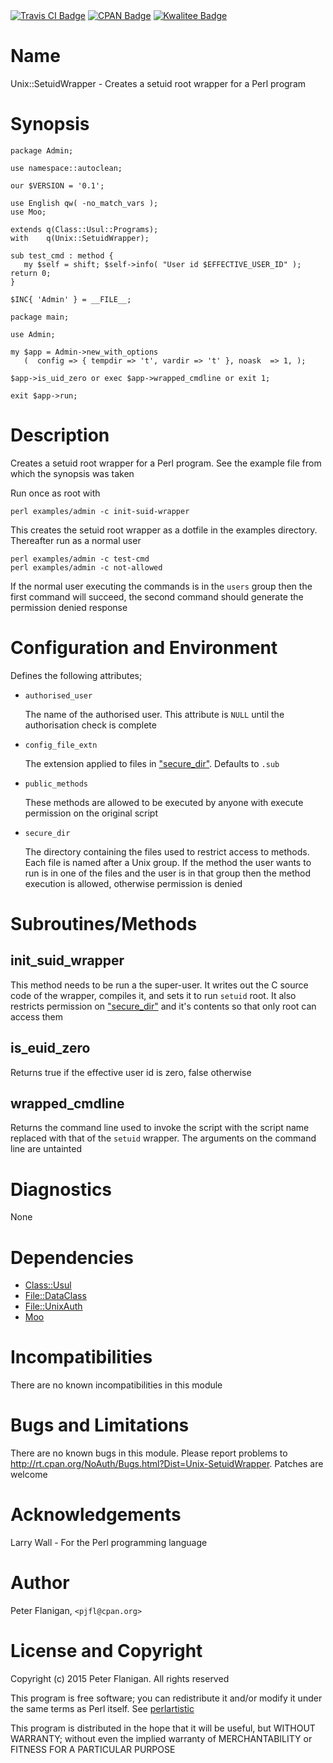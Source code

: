 <div>
    <a href="https://travis-ci.org/pjfl/p5-unix-setuidwrapper"><img src="https://travis-ci.org/pjfl/p5-unix-setuidwrapper.svg?branch=master" alt="Travis CI Badge"></a>
    <a href="http://badge.fury.io/pl/Unix-SetuidWrapper"><img src="https://badge.fury.io/pl/Unix-SetuidWrapper.svg" alt="CPAN Badge"></a>
    <a href="http://cpants.cpanauthors.org/dist/Unix-SetuidWrapper"><img src="http://cpants.cpanauthors.org/dist/Unix-SetuidWrapper.png" alt="Kwalitee Badge"></a>
</div>

# Name

Unix::SetuidWrapper - Creates a setuid root wrapper for a Perl program

# Synopsis

    package Admin;

    use namespace::autoclean;

    our $VERSION = '0.1';

    use English qw( -no_match_vars );
    use Moo;

    extends q(Class::Usul::Programs);
    with    q(Unix::SetuidWrapper);

    sub test_cmd : method {
       my $self = shift; $self->info( "User id $EFFECTIVE_USER_ID" ); return 0;
    }

    $INC{ 'Admin' } = __FILE__;

    package main;

    use Admin;

    my $app = Admin->new_with_options
       (  config => { tempdir => 't', vardir => 't' }, noask  => 1, );

    $app->is_uid_zero or exec $app->wrapped_cmdline or exit 1;

    exit $app->run;

# Description

Creates a setuid root wrapper for a Perl program.  See the example file
from which the synopsis was taken

Run once as root with

    perl examples/admin -c init-suid-wrapper

This creates the setuid root wrapper as a dotfile in the examples directory.
Thereafter run as a normal user

    perl examples/admin -c test-cmd
    perl examples/admin -c not-allowed

If the normal user executing the commands is in the `users` group then the
first command will succeed, the second command should generate the
permission denied response

# Configuration and Environment

Defines the following attributes;

- `authorised_user`

    The name of the authorised user. This attribute is `NULL` until the
    authorisation check is complete

- `config_file_extn`

    The extension applied to files in ["secure\_dir"](#secure_dir). Defaults to `.sub`

- `public_methods`

    These methods are allowed to be executed by anyone with execute permission on
    the original script

- `secure_dir`

    The directory containing the files used to restrict access to methods. Each
    file is named after a Unix group. If the method the user wants to run is in
    one of the files and the user is in that group then the method execution
    is allowed, otherwise permission is denied

# Subroutines/Methods

## init\_suid\_wrapper

This method needs to be run a the super-user. It writes out the C source code
of the wrapper, compiles it, and sets it to run `setuid` root. It also
restricts permission on ["secure\_dir"](#secure_dir) and it's contents so that only root
can access them

## is\_euid\_zero

Returns true if the effective user id is zero, false otherwise

## wrapped\_cmdline

Returns the command line used to invoke the script with the script name
replaced with that of the `setuid` wrapper. The arguments on the command line
are untainted

# Diagnostics

None

# Dependencies

- [Class::Usul](https://metacpan.org/pod/Class::Usul)
- [File::DataClass](https://metacpan.org/pod/File::DataClass)
- [File::UnixAuth](https://metacpan.org/pod/File::UnixAuth)
- [Moo](https://metacpan.org/pod/Moo)

# Incompatibilities

There are no known incompatibilities in this module

# Bugs and Limitations

There are no known bugs in this module. Please report problems to
http://rt.cpan.org/NoAuth/Bugs.html?Dist=Unix-SetuidWrapper.
Patches are welcome

# Acknowledgements

Larry Wall - For the Perl programming language

# Author

Peter Flanigan, `<pjfl@cpan.org>`

# License and Copyright

Copyright (c) 2015 Peter Flanigan. All rights reserved

This program is free software; you can redistribute it and/or modify it
under the same terms as Perl itself. See [perlartistic](https://metacpan.org/pod/perlartistic)

This program is distributed in the hope that it will be useful,
but WITHOUT WARRANTY; without even the implied warranty of
MERCHANTABILITY or FITNESS FOR A PARTICULAR PURPOSE
